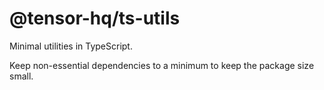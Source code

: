 # @tensor-hq/ts-utils

Minimal utilities in TypeScript.

Keep non-essential dependencies to a minimum to keep the package size small.
